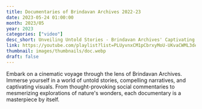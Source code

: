 ```yaml
---
title: Documentaries of Brindavan Archives 2022-23 
date: 2023-05-24 01:00:00
month: 2023/05
year: 2023
categories: ["video"]
desc_short: Unveiling Untold Stories - Brindavan Archives' Captivating Documentaries - Illuminating the Past, Inspiring the Present at SSSIHL Brindavan Campus
link: https://youtube.com/playlist?list=PLUyvnxCM1pCbrxyMoU-UKvaCWML3deIpD
thumbnail: images/thumbnails/doc.webp
draft: false
---
```


 Embark on a cinematic voyage through the lens of Brindavan Archives. Immerse yourself in a world of untold stories, compelling narratives, and captivating visuals. From thought-provoking social commentaries to mesmerizing explorations of nature's wonders, each documentary is a masterpiece by itself.
